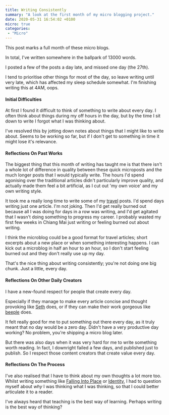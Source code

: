 ```yaml
---
title: Writing Consistently
summary: "A look at the first month of my micro blogging project."
date: 2020-05-31 16:54:02 +0100
micro: true
categories:
 - "Micro"
---
```

This post marks a full month of these micro blogs.

In total, I've written somewhere in the ballpark of 13000 words.

I posted a few of the posts a day late, and missed one day (the 27th).

I tend to prioritise other things for most of the day, so leave writing until very late, which has affected my sleep schedule somewhat. I'm finishing writing this at 4AM, oops.

#### Initial Difficulties

At first I found it difficult to think of something to write about every day. I often think about things during my off hours in the day, but by the time I sit down to write I forgot what I was thinking about.

I've resolved this by jotting down notes about things that I might like to write about. Seems to be working so far, but if I don't get to something in time it might lose it's relevance.

#### Reflections On Past Works

The biggest thing that this month of writing has taught me is that there isn't a whole lot of difference in quality between these quick microposts and the much longer posts that I would typically write. The hours I'd spend agonising over the traditional articles didn't particularly improve quality, and actually made them feel a bit artificial, as I cut out 'my own voice' and my own writing style.

It took me a really long time to write some of my [travel](/travel/) posts. I'd spend days writing just one article. I'm not joking. Then I'd get really burned out because all I was doing for days in a row was writing, and I'd get agitated that I wasn't doing something to progress my career. I probably wasted my first few weeks in Chiang Mai just writing or feeling burned out about writing.

I think the microblog could be a good format for travel articles; short excerpts about a new place or when something interesting happens. I can kick out a microblog in half an hour to an hour, so I don't start feeling burned out and they don't really use up my day.

That's the nice thing about writing consistently; you're not doing one big chunk. Just a little, every day.

#### Reflections On Other Daily Creators

I have a new-found respect for people that create every day.

Especially if they manage to make every article concise and thought provoking like [Seth](https://seths.blog/) does, or if they can make their work gorgeous like [beeple](https://twitter.com/beeple) does.

It felt really good for me to put something out there every day, as it truly meant that no day would be a zero day. Didn't have a very productive day working? No problem, you're shipping a micro blog later.

But there was also days when it was very hard for me to write something worth reading. In fact, I downright failed a few days, and published just to publish. So I respect those content creators that create value every day.

#### Reflections On The Process

I've also realised that I have to think about my own thoughts a lot more too. Whilst writing something like [Falling Into Place](/micro/falling-into-place/) or [Identity](/micro/identity/), I had to question myself about *why* I was thinking what I was thinking, so that I could better articulate it to a reader.

I've always heard that teaching is the best way of learning. Perhaps writing is the best way of thinking?